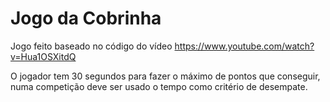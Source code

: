# Jogo da Cobrinha
Jogo feito baseado no código do vídeo https://www.youtube.com/watch?v=Hua1OSXitdQ

O jogador tem 30 segundos para fazer o máximo de pontos que conseguir, numa competição deve ser usado o tempo como critério de desempate.
